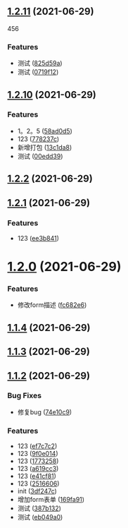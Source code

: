 ## [1.2.11](https://github.com/YaleWan/yh-element-plus/compare/v1.2.10...v1.2.11) (2021-06-29)

456
### Features

* 测试 ([825d59a](https://github.com/YaleWan/yh-element-plus/commit/825d59a604df138b73ef87c9965e39fbc42b0702))
* 测试 ([0719f12](https://github.com/YaleWan/yh-element-plus/commit/0719f12a2d574f0756ebce5f28ea0243502a0426))



## [1.2.10](https://github.com/YaleWan/yh-element-plus/compare/v1.2.2...v1.2.10) (2021-06-29)


### Features

* 1。2。5 ([58ad0d5](https://github.com/YaleWan/yh-element-plus/commit/58ad0d5377d8a8d5937702db5fef78428a0f7bf2))
* 123 ([778237c](https://github.com/YaleWan/yh-element-plus/commit/778237cc69a49408ec88b743989192d467bd75f1))
* 新增打包 ([13c1da8](https://github.com/YaleWan/yh-element-plus/commit/13c1da8f8de35f31d2ed77b828c7c73e900a83f7))
* 测试 ([00edd39](https://github.com/YaleWan/yh-element-plus/commit/00edd39facd130fa841bf7d253f6b1c88e23a608))



## [1.2.2](https://github.com/YaleWan/yh-element-plus/compare/v1.2.1...v1.2.2) (2021-06-29)



## [1.2.1](https://github.com/YaleWan/yh-element-plus/compare/v1.2.0...v1.2.1) (2021-06-29)


### Features

* 123 ([ee3b841](https://github.com/YaleWan/yh-element-plus/commit/ee3b8413ad27a060af87d852982df4d39de26068))



# [1.2.0](https://github.com/YaleWan/yh-element-plus/compare/v1.1.4...v1.2.0) (2021-06-29)


### Features

* 修改form描述 ([fc682e6](https://github.com/YaleWan/yh-element-plus/commit/fc682e67e20c7d12e7c7da14ad3c3e07e568b028))



## [1.1.4](https://github.com/YaleWan/yh-element-plus/compare/v1.1.3...v1.1.4) (2021-06-29)



## [1.1.3](https://github.com/YaleWan/yh-element-plus/compare/v1.1.2...v1.1.3) (2021-06-29)



## [1.1.2](https://github.com/YaleWan/yh-element-plus/compare/3df247c886c9f503d5984d05b0d6945866b22524...v1.1.2) (2021-06-29)


### Bug Fixes

* 修复bug ([74e10c9](https://github.com/YaleWan/yh-element-plus/commit/74e10c9e57d44ae80206ae3a39b78ebf627d38c5))


### Features

* 123 ([ef7c7c2](https://github.com/YaleWan/yh-element-plus/commit/ef7c7c23f417c19a15aa830cf8bd3f845dd07392))
* 123 ([9f0e014](https://github.com/YaleWan/yh-element-plus/commit/9f0e01434a59e8725096c77f88f0566ae4cfe2ba))
* 123 ([1773258](https://github.com/YaleWan/yh-element-plus/commit/17732582c0929a0daa6638b388525914c35ed9fd))
* 123 ([a619cc3](https://github.com/YaleWan/yh-element-plus/commit/a619cc3fc78cf042aaca645c85c4c7110c202676))
* 123 ([e41cf81](https://github.com/YaleWan/yh-element-plus/commit/e41cf81f0890295be7110cf4425c9c3455103d04))
* 123 ([2516606](https://github.com/YaleWan/yh-element-plus/commit/2516606439e09136ae609b9bfeef39d547e6c384))
* init ([3df247c](https://github.com/YaleWan/yh-element-plus/commit/3df247c886c9f503d5984d05b0d6945866b22524))
* 增加form表单 ([169fa91](https://github.com/YaleWan/yh-element-plus/commit/169fa91bb77e348870583c0a3e0002ef956d30a8))
* 测试 ([387b132](https://github.com/YaleWan/yh-element-plus/commit/387b132b767ec9d5606233b1df5c34522261f9c2))
* 测试 ([eb049a0](https://github.com/YaleWan/yh-element-plus/commit/eb049a0ddb783109b762c0016cd8fa99784bb663))



